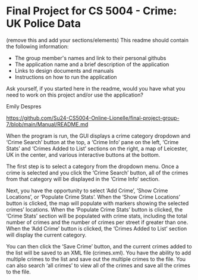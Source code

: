 # Final Project for CS 5004 - Crime: UK Police Data

(remove this and add your sections/elements)
This readme should contain the following information: 

* The group member's names and link to their personal githubs
* The application name and a brief description of the application
* Links to design documents and manuals
* Instructions on how to run the application

Ask yourself, if you started here in the readme, would you have what you need to work on this project and/or use the application?

Emily Despres

https://github.com/Su24-CS5004-Online-Lionelle/final-project-group-7/blob/main/Manual/README.md

When the program is run, the GUI displays a crime category dropdown and ‘Crime Search’ button at the top, a ‘Crime Info’ pane on the left, ‘Crime Stats’ and ‘Crimes Added to List’ sections on the right, a map of Leicester, UK in the center, and various interactive buttons at the bottom.

The first step is to select a category from the dropdown menu. Once a crime is selected and you click the ‘Crime Search’ button, all of the crimes from that category will be displayed in the ‘Crime Info’ section.

Next, you have the opportunity to select ‘Add Crime’, ‘Show Crime Locations’, or ‘Populate Crime Stats’. When the ‘Show Crime Locations’ button is clicked, the map will populate with markers showing the selected crimes’ locations. When the ‘Populate Crime Stats’ button is clicked, the ‘Crime Stats’ section will be populated with crime stats, including the total number of crimes and the number of crimes per street if greater than one. When the ‘Add Crime’ button is clicked, the ‘Crimes Added to List’ section will display the current category.

You can then click the ‘Save Crime’ button, and the current crimes added to the list will be saved to an XML file (crimes.xml). You have the ability to add multiple crimes to the list and save out the multiple crimes to the file. You can also search ‘all crimes’ to view all of the crimes and save all the crimes to the file.
